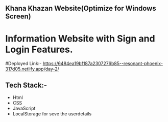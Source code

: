 ## Khana Khazan Website(Optimize for Windows Screen)
# Information Website with Sign and Login Features.

#Deployed Link:- https://6484ea19bf187a2307276b85--resonant-phoenix-317d05.netlify.app/day-2/

## Tech Stack:-
- Html
- CSS
- JavaScript
- LocalStorage for seve the userdetails

